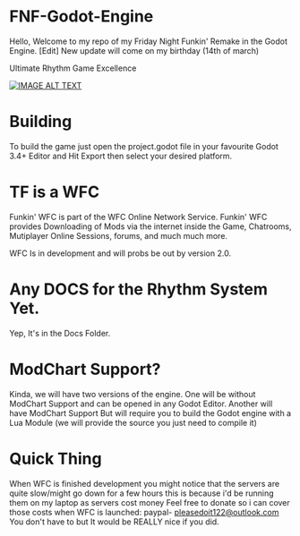 # FNF-Godot-Engine
Hello, Welcome to my repo of my Friday Night Funkin' Remake in the Godot Engine.
[Edit]
New update will come on my birthday (14th of march)

Ultimate Rhythm Game Excellence

[![IMAGE ALT TEXT](http://img.youtube.com/vi/xDq9DiVd5Rw/0.jpg)](http://www.youtube.com/watch?v=xDq9DiVd5Rw "FNF Godot Edition Release Trailer")


# Building
To build the game just open the project.godot file in your favourite Godot 3.4+ Editor and Hit Export then select your desired platform.
# TF is a WFC
Funkin' WFC is part of the WFC Online Network Service. Funkin' WFC provides Downloading of Mods via the internet inside the Game, Chatrooms, Mutiplayer Online Sessions, forums, and much much more.

WFC Is in development and will probs be out by version 2.0.
# Any DOCS for the Rhythm System Yet.
Yep, It's in the Docs Folder.
# ModChart Support?
Kinda, we will have two versions of the engine.
One will be without ModChart Support and can be opened in any Godot Editor.
Another will have ModChart Support But will require you to build the Godot engine with a Lua
Module (we will provide the source you just need to compile it)
# Quick Thing
When WFC is finished development you might notice that the servers are quite slow/might go down for a few hours this is because i'd be running them on my laptop as servers cost money
Feel free to donate so i can cover those costs when WFC is launched: paypal- pleasedoit122@outlook.com
You don't have to but It would be REALLY nice if you did.
